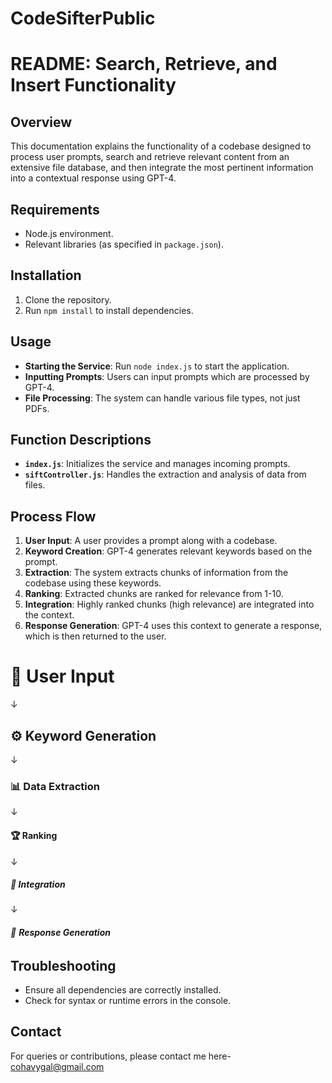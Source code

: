# CodeSifterPublic
# README: Search, Retrieve, and Insert Functionality

## Overview
This documentation explains the functionality of a codebase designed to process user prompts, search and retrieve relevant content from an extensive file database, and then integrate the most pertinent information into a contextual response using GPT-4.

## Requirements
- Node.js environment.
- Relevant libraries (as specified in `package.json`).

## Installation
1. Clone the repository.
2. Run `npm install` to install dependencies.

## Usage
- **Starting the Service**: Run `node index.js` to start the application.
- **Inputting Prompts**: Users can input prompts which are processed by GPT-4.
- **File Processing**: The system can handle various file types, not just PDFs.

## Function Descriptions
- **`index.js`**: Initializes the service and manages incoming prompts.
- **`siftController.js`**: Handles the extraction and analysis of data from files.

## Process Flow
1. **User Input**: A user provides a prompt along with a codebase.
2. **Keyword Creation**: GPT-4 generates relevant keywords based on the prompt.
3. **Extraction**: The system extracts chunks of information from the codebase using these keywords.
4. **Ranking**: Extracted chunks are ranked for relevance from 1-10.
5. **Integration**: Highly ranked chunks (high relevance) are integrated into the context.
6. **Response Generation**: GPT-4 uses this context to generate a response, which is then returned to the user.

# 🌟 **User Input**
   ↓
## ⚙️ **Keyword Generation**
   ↓
### 📊 **Data Extraction**
   ↓
#### 🏆 **Ranking**
   ↓
##### 🧩 **Integration**
   ↓
###### 📝 **Response Generation**


## Troubleshooting
- Ensure all dependencies are correctly installed.
- Check for syntax or runtime errors in the console.

## Contact
For queries or contributions, please contact me here- cohavygal@gmail.com
